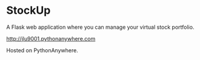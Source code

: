 # StockUp
A Flask web application where you can manage your virtual stock portfolio.

http://jlu9001.pythonanywhere.com

Hosted on PythonAnywhere.
